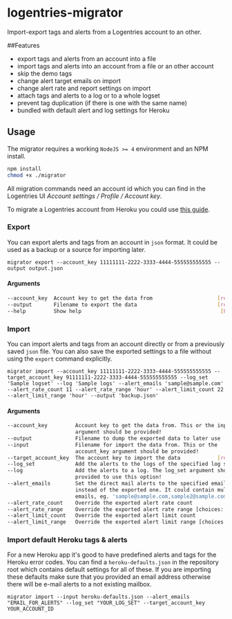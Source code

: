# logentries-migrator
Import-export tags and alerts from a Logentries account to an other.

##Features

- export tags and alerts from an account into a file
- import tags and alerts into an account from a file or an other account
- skip the demo tags
- change alert target emails on import
- change alert rate and report settings on import
- attach tags and alerts to a log or to a whole logset
- prevent tag duplication (if there is one with the same name)
- bundled with default alert and log settings for Heroku

## Usage
The migrator requires a working `NodeJS >= 4` environment and an NPM install.

```bash
npm install
chmod +x ./migrator
```

All migration commands need an account id which you can find in the Logentries UI *Account settings / Profile / Account key*. 

To migrate a Logentries account from Heroku you could use [this guide](https://github.com/emartech/logentries-migrator/blob/master/migration-from-heroku.md).

### Export
You can export alerts and tags from an account in `json` format. It could be used as a backup or a source for importing later.

`migrator export --account_key 11111111-2222-3333-4444-555555555555 --output output.json`

#### Arguments
```bash
--account_key  Account key to get the data from                     [required]
--output       Filename to export the data                          [required]
--help         Show help                                             [boolean]
```

### Import
You can import alerts and tags from an account directly or from a previously saved `json` file. You can also save the exported settings to a file without using the `export` command explicitly.

`migrator import --account_key 11111111-2222-3333-4444-555555555555 --target_account_key 91111111-2222-3333-4444-555555555555 --log_set 'Sample logset' --log 'Sample logs' --alert_emails 'sample@sample.com' --alert_rate_count 11 --alert_rate_range 'hour' --alert_limit_count 22 --alert_limit_range 'hour' --output 'backup.json'`

#### Arguments

```bash
--account_key         Account key to get the data from. This or the input
                      argument should be provided!
--output              Filename to dump the exported data to later use
--input               Filename for import the data from. This or the
                      account_key argument should be provided!
--target_account_key  The account key to import the data            [required]
--log_set             Add the alerts to the logs of the specified log set
--log                 Add the alerts to a log. The log_set argument should be
                      provided to use this option!
--alert_emails        Set the direct mail alerts to the specified email
                      instead of the exported one. It could contain multiple
                      emails, eg. 'sample@sample.com,sample2@sample.com'
--alert_rate_count    Override the exported alert rate count
--alert_rate_range    Override the exported alert rate range [choices: "day", "hour"]
--alert_limit_count   Override the exported alert limit count
--alert_limit_range   Override the exported alert limit range [choices: "day", "hour"]
```

### Import default Heroku tags & alerts
For a new Heroku app it's good to have predefined alerts and tags for the Heroku error codes. You can find a `heroku-defaults.json` in the repository root which contains default settings for all of these. If you are importing these defaults make sure that you provided an email address otherwise there will be e-mail alerts to a not existing mailbox.   

```migrator import --input heroku-defaults.json --alert_emails "EMAIL_FOR_ALERTS" --log_set "YOUR_LOG_SET" --target_account_key YOUR_ACCOUNT_ID```
